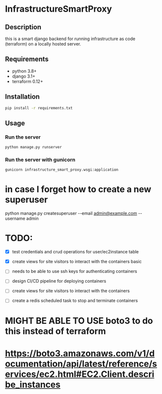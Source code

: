 # InfrastructureSmartProxy

## Description

this is a smart django backend for running infrastructure as code (terraform) on a locally hosted server.

## Requirements

- python 3.8+
- django 3.1+
- terraform 0.12+

## Installation

```bash
pip install -r requirements.txt
```

## Usage

### Run the server

```bash
python manage.py runserver
```

### Run the server with gunicorn

```bash
gunicorn infrastructure_smart_proxy.wsgi:application
```

# in case I forget how to create a new superuser
python manage.py createsuperuser --email admin@example.com --username admin

# TODO: 
 
- [x] test credentials and crud operations for user/ec2instance table
- [x] create views for site visitors to interact with the containers basic

- [ ] needs to be able to use ssh keys for authenticating containers
- [ ] design CI/CD pipeline for deploying containers

- [ ] create views for site visitors to interact with the containers
- [ ] create a redis scheduled task to stop and terminate containers


# MIGHT BE ABLE TO USE boto3 to do this instead of terraform
# https://boto3.amazonaws.com/v1/documentation/api/latest/reference/services/ec2.html#EC2.Client.describe_instances
